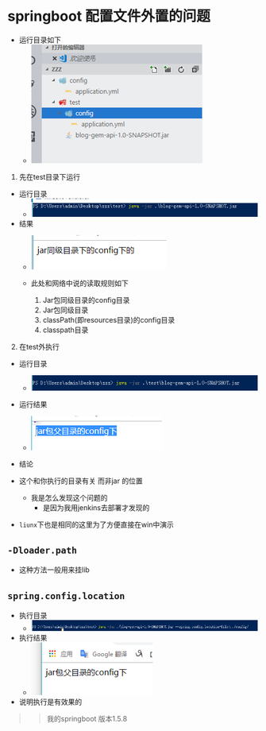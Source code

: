 # springboot 配置文件外置的问题 

- 运行目录如下
  - ![](assets/2018-09-11-15-31-17.png)

1. 先在test目录下运行
- 运行目录
    - ![](assets/2018-09-11-15-31-44.png)
- 结果
    - ![](assets/2018-09-11-15-32-13.png)

    - 此处和网络中说的读取规则如下 
        1. Jar包同级目录的config目录
        2. Jar包同级目录
        3. classPath(即resources目录)的config目录
        4. classpath目录
2. 在test外执行
- 运行目录
    -  ![](assets/2018-09-11-15-38-04.png)
- 运行结果
    - ![](assets/2018-09-11-15-37-48.png)


- 结论 
 - 这个和你执行的目录有关 而非jar 的位置
    - 我是怎么发现这个问题的 
        - 是因为我用jenkins去部署才发现的
 - `liunx`下也是相同的这里为了方便直接在win中演示


## `-Dloader.path`
- 这种方法一般用来挂lib


## `spring.config.location`
- 执行目录
    - ![](assets/2018-09-12-09-36-19.png)
- 执行结果
    - ![](assets/2018-09-12-09-36-43.png)
- 说明执行是有效果的

>> 我的springboot 版本1.5.8